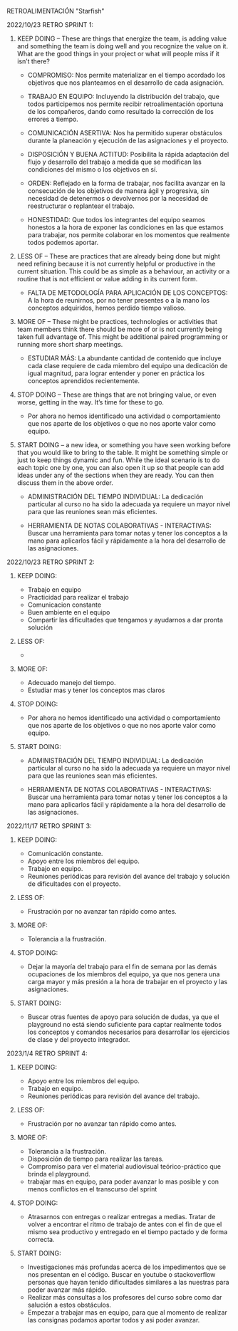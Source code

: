 
RETROALIMENTACIÓN "Starfish"


2022/10/23 RETRO SPRINT 1:

1. KEEP DOING – These are things that energize the team, is adding value and something the team is doing well and you recognize the value on it. What are the good things in your project or what will people miss if it isn’t there?

    - COMPROMISO: Nos permite materializar en el tiempo acordado los objetivos que nos planteamos en el desarrollo de cada asignación.

    - TRABAJO EN EQUIPO: Incluyendo la distribución del trabajo, que todos participemos nos permite recibir retroalimentación oportuna de los compañeros, dando como resultado la corrección de los errores a tiempo.

    - COMUNICACIÓN ASERTIVA: Nos ha permitido superar obstáculos durante la planeación y ejecución de las asignaciones y el proyecto. 

    - DISPOSICIÓN Y BUENA ACTITUD: Posibilita la rápida adaptación del flujo y desarrollo del trabajo a medida que se modifican las condiciones del mismo o los objetivos en sí. 

    - ORDEN: Reflejado en la forma de trabajar, nos facilita avanzar en la consecución de los objetivos de manera ágil y progresiva, sin necesidad de detenermos o devolvernos por la necesidad de reestructurar o replantear el trabajo.

    - HONESTIDAD: Que todos los integrantes del equipo seamos honestos a la hora de exponer las condiciones en las que estamos para trabajar, nos permite colaborar en los momentos que realmente todos podemos aportar.


2. LESS OF – These are practices that are already being done but might need refining because it is not currently helpful or productive in the current situation. This could be as simple as a behaviour, an activity or a routine that is not efficient or value adding in its current form.

    - FALTA DE METODOLOGÍA PARA APLICACIÓN DE LOS CONCEPTOS: A la hora de reunirnos, por no tener presentes o a la mano los conceptos adquiridos, hemos perdido tiempo valioso.

3. MORE OF – These might be practices, technologies or activities that team members think there should be more of or is not currently being taken full advantage of. This might be additional paired programming or running more short sharp meetings.

    - ESTUDIAR MÁS: La abundante cantidad de contenido que incluye cada clase requiere de cada miembro del equipo una dedicación de igual magnitud, para lograr entender y poner en práctica los conceptos aprendidos recientemente.

4. STOP DOING – These are things that are not bringing value, or even worse, getting in the way.  It’s time for these to go.

    - Por ahora no hemos identificado una actividad o comportamiento que nos aparte de los objetivos o que no nos aporte valor como equipo.

5. START DOING – a new idea, or  something you have seen working before that you would like to bring to the table. It might be something simple or just to keep things dynamic and fun. While the ideal scenario is to do each topic one by one, you can also open it up so that people can add ideas under any of the sections when they are ready. You can then discuss them in the above order.

    - ADMINISTRACIÓN DEL TIEMPO INDIVIDUAL: La dedicación particular al curso no ha sido la adecuada ya requiere un mayor nivel para que las reuniones sean más eficientes.

    - HERRAMIENTA DE NOTAS COLABORATIVAS - INTERACTIVAS: Buscar una herramienta para tomar notas y tener los conceptos a la mano para aplicarlos fácil y rápidamente a la hora del desarrollo de las asignaciones.


2022/10/23 RETRO SPRINT 2:

1. KEEP DOING:

    - Trabajo en equipo
    - Practicidad para realizar el trabajo
    - Comunicacion constante
    - Buen ambiente en el equipo
    - Compartir las dificultades que tengamos y ayudarnos a dar pronta solución


2. LESS OF:

    - 


3. MORE OF:

    - Adecuado manejo del tiempo.
    - Estudiar mas y tener los conceptos mas claros


4. STOP DOING:

    - Por ahora no hemos identificado una actividad o comportamiento que nos aparte de los objetivos o que no nos aporte valor como equipo.


5. START DOING:

    - ADMINISTRACIÓN DEL TIEMPO INDIVIDUAL: La dedicación particular al curso no ha sido la adecuada ya requiere un mayor nivel para que las reuniones sean más eficientes.

    - HERRAMIENTA DE NOTAS COLABORATIVAS - INTERACTIVAS: Buscar una herramienta para tomar notas y tener los conceptos a la mano para aplicarlos fácil y rápidamente a la hora del desarrollo de las asignaciones.

    
2022/11/17 RETRO SPRINT 3:

1. KEEP DOING:

    - Comunicación constante.
    - Apoyo entre los miembros del equipo.
    - Trabajo en equipo.
    - Reuniones periódicas para revisión del avance del trabajo y solución de dificultades con el proyecto.

2. LESS OF:

    - Frustración por no avanzar tan rápido como antes.

3. MORE OF:

    - Tolerancia a la frustración.

4. STOP DOING:

    - Dejar la mayoría del trabajo para el fin de semana por las demás ocupaciones de los miembros del equipo, ya que nos genera una carga mayor y más presión a la hora de trabajar en el proyecto y las asignaciones.

5. START DOING:

    - Buscar otras fuentes de apoyo para solución de dudas, ya que el playground no está siendo suficiente para captar realmente todos los conceptos y comandos necesarios para desarrollar los ejercicios de clase y del proyecto integrador.

2023/1/4 RETRO SPRINT 4:

1. KEEP DOING:

    - Apoyo entre los miembros del equipo.
    - Trabajo en equipo.
    - Reuniones periódicas para revisión del avance del trabajo.

2. LESS OF:

    - Frustración por no avanzar tan rápido como antes.

3. MORE OF:

    - Tolerancia a la frustración.
    - Disposición de tiempo para realizar las tareas.
    - Compromiso para ver el material audiovisual teórico-práctico que brinda el playground.
    - trabajar mas en equipo, para poder avanzar lo mas posible y con menos conflictos en el transcurso del sprint

4. STOP DOING:

    - Atrasarnos con entregas o realizar entregas a medias. Tratar de volver a encontrar el ritmo de trabajo de antes con el fin de que el mismo sea productivo y entregado en el tiempo pactado y de forma correcta.

5. START DOING:

    - Investigaciones más profundas acerca de los impedimentos que se nos presentan en el código. Buscar en youtube o stackoverflow personas que hayan tenido dificultades similares a las nuestras para poder avanzar más rápido.
    - Realizar más consultas a los profesores del curso sobre como dar salución a estos obstáculos.
    - Empezar a trabajar mas en equipo, para que al momento de realizar las consignas podamos aportar todos y asi poder avanzar.
    